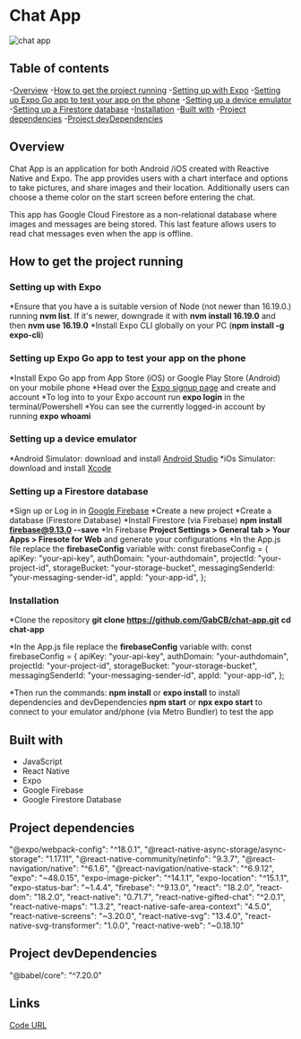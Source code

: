# Chat App

![chat app](https://i.imgur.com/CedInk0.png) <br>

## Table of contents

-[Overview](#overview)
-[How to get the project running](#how-to-get-the-project-running)
  -[Setting up with Expo](#setting-up-with-expo)
  -[Setting up Expo Go app to test your app on the phone](#setting-up-expo-go-app-to-test-your-app-on-the-phone)
  -[Setting up a device emulator](#setting-up-a-device-emulator)
  -[Setting up a Firestore database](#setting-up-a-firestore-database)
  -[Installation](#installation)
-[Built with](#built-with)
-[Project dependencies](#project-dependencies)
-[Project devDependencies](#project-devdependencies)


## Overview
Chat App is an application for both Android /iOS created with Reactive Native and Expo.
The app provides users with a chart interface and options to take pictures, and share images and their location.
Additionally users can choose a theme color on the start screen before entering the chat.

This app has Google Cloud Firestore as a non-relational database where images and messages are being stored. This last feature allows users to read chat messages even when the app is offline.


## How to get the project running

### Setting up with Expo
*Ensure that you have a is suitable version of Node (not newer than 16.19.0.) running **nvm list**. If it's newer, downgrade it with **nvm install 16.19.0** and then **nvm use 16.19.0**
*Install Expo CLI globally on your PC (**npm install -g expo-cli**) 

### Setting up Expo Go app to test your app on the phone
*Install Expo Go app from App Store (iOS) or Google Play Store (Android) on your mobile phone
*Head over the [Expo signup page](https://www.google.com/aclk?sa=l&ai=DChcSEwiJ3-un3-X-AhURCIsKHUB4B5YYABAAGgJlZg&sig=AOD64_2q_DtEHQiLSWwlAlTLjOJYtsZ79g&q&adurl&ved=2ahUKEwin0uWn3-X-AhUH16QKHdRKAfYQ0Qx6BAgFEAE) and create and account
*To log into to your Expo account run **expo login** in the terminal/Powershell
*You can see the currently logged-in account by running **expo whoami**

### Setting up a device emulator
*Android Simulator: download and install [Android Studio](https://developer.android.com/studio) 
*iOs Simulator: download and install [Xcode](https://developer.apple.com/documentation/xcode/running-your-app-in-simulator-or-on-a-device)

### Setting up a Firestore database
*Sign up or Log in in [Google Firebase](https://firebase.google.com/)
*Create a new project
*Create a database (Firestore Database)
*Install Firestore (via Firebase) **npm install firebase@9.13.0 --save**
*In Firebase **Project Settings > General tab > Your Apps > Firesote for Web** and generate your configurations
*In the App.js file replace the **firebaseConfig**  variable with:
  const firebaseConfig = {
    apiKey: "your-api-key",
    authDomain: "your-authdomain",
    projectId: "your-project-id",
    storageBucket: "your-storage-bucket",
    messagingSenderId: "your-messaging-sender-id",
    appId: "your-app-id",
  };


### Installation
*Clone the repository
**git clone https://github.com/GabCB/chat-app.git**
**cd chat-app**

*In the App.js file replace the **firebaseConfig**  variable with:
const firebaseConfig = {
  apiKey: "your-api-key",
  authDomain: "your-authdomain",
  projectId: "your-project-id",
  storageBucket: "your-storage-bucket",
  messagingSenderId: "your-messaging-sender-id",
  appId: "your-app-id",
  };

*Then run the commands:
**npm install** or **expo install** to install dependencies and devDependencies
**npm start** or **npx expo start** to connect to your emulator and/phone (via Metro Bundler) to test the app


## Built with
- JavaScript <br>
- React Native <br>
- Expo <br>
- Google Firebase <br>
- Google Firestore Database <br>


## Project dependencies
  "@expo/webpack-config": "^18.0.1",
  "@react-native-async-storage/async-storage": "1.17.11",
  "@react-native-community/netinfo": "9.3.7",
  "@react-navigation/native": "^6.1.6",
  "@react-navigation/native-stack": "^6.9.12",
  "expo": "~48.0.15",
  "expo-image-picker": "^14.1.1",
  "expo-location": "^15.1.1",
  "expo-status-bar": "~1.4.4",
  "firebase": "^9.13.0",
  "react": "18.2.0",
  "react-dom": "18.2.0",
  "react-native": "0.71.7",
  "react-native-gifted-chat": "^2.0.1",
  "react-native-maps": "1.3.2",
  "react-native-safe-area-context": "4.5.0",
  "react-native-screens": "~3.20.0",
  "react-native-svg": "13.4.0",
  "react-native-svg-transformer": "1.0.0",
  "react-native-web": "~0.18.10"

## Project devDependencies 
  "@babel/core": "^7.20.0"


## Links

[Code URL](https://github.com/GabCB/chat-app) <br>